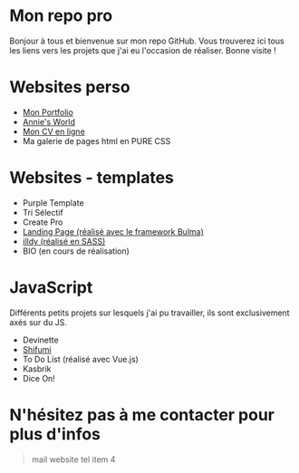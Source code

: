 # Mon repo pro

Bonjour à tous et bienvenue sur mon repo GitHub. Vous trouverez ici tous les liens vers les projets que j'ai eu l'occasion de réaliser. Bonne visite !

# Websites perso

  - [Mon Portfolio](https://shi974.github.io/)
  - [Annie's World](https://github.com/Shi974/effective-invention/tree/master/Websites/Annie's%20World)
  - [Mon CV en ligne](https://github.com/Shi974/effective-invention/tree/master/Websites/Mon%20CV)
  - Ma galerie de pages html en PURE CSS


# Websites - templates
  - Purple Template
  - Tri Sélectif
  - Create Pro
  - [Landing Page (réalisé avec le framework Bulma)](https://github.com/Shi974/LandingPage)
  - [illdy (réalisé en SASS)](https://github.com/Shi974/illdy)
  - BIO (en cours de réalisation)

# JavaScript

Différents petits projets sur lesquels j'ai pu travailler, ils sont exclusivement axés sur du JS.

 - Devinette
 - [Shifumi](https://github.com/Shi974/shifumi)
 - To Do List (réalisé avec Vue.js)
 - Kasbrik
 - Dice On!

# N'hésitez pas à me contacter pour plus d'infos

> mail
> website
> tel
> item 4